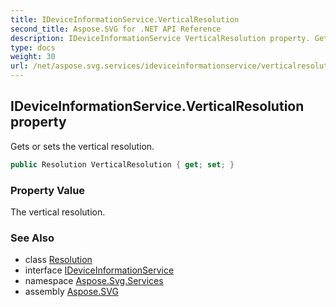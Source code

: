 ```yaml
---
title: IDeviceInformationService.VerticalResolution
second_title: Aspose.SVG for .NET API Reference
description: IDeviceInformationService VerticalResolution property. Gets or sets the vertical resolution
type: docs
weight: 30
url: /net/aspose.svg.services/ideviceinformationservice/verticalresolution/
---
```

## IDeviceInformationService.VerticalResolution property

Gets or sets the vertical resolution.

```csharp
public Resolution VerticalResolution { get; set; }
```

### Property Value

The vertical resolution.

### See Also

* class [Resolution](../../../aspose.svg.drawing/resolution/)
* interface [IDeviceInformationService](../)
* namespace [Aspose.Svg.Services](../../../aspose.svg.services/)
* assembly [Aspose.SVG](../../../)
